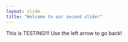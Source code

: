 ```yaml
---
layout: slide
title: "Welcome to our second slide!"
---
```

This is TESTING!!!
Use the left arrow to go back!

